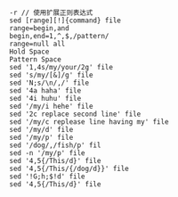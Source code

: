     -r // 使用扩展正则表达式
    sed [range][!]{command} file
    range=begin,and
    begin,end=1,^,$,/pattern/
    range=null all
    Hold Space
    Pattern Space
    sed '1,4s/my/your/2g' file
    sed 's/my/[&]/g' file
    sed 'N;s/\n/,/' file
    sed '4a haha' file
    sed '4i huhu' file
    sed '/my/i hehe' file
    sed '2c replace second line' file
    sed '/my/c replease line having my' file
    sed '/my/d' file
    sed '/my/p' file
    sed '/dog/,/fish/p' fil
    sed -n '/my/p' file
    sed '4,5{/This/d}' file
    sed '4,5{/This/{/dog/d}}' file
    sed '!G;h;$!d' file
    sed '4,5{/This/d}' file
